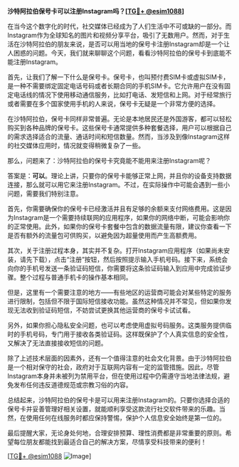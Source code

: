 **沙特阿拉伯保号卡可以注册Instagram吗？[[TG💪+ @esim1088](https://t.me/s/esim1088)]**

在当今这个数字化的时代，社交媒体已经成为了人们生活中不可或缺的一部分。而Instagram作为全球知名的图片和视频分享平台，吸引了无数用户。然而，对于生活在沙特阿拉伯的朋友来说，是否可以用当地的保号卡注册Instagram却是一个让人困惑的问题。今天，我们就来聊聊这个问题，看看沙特阿拉伯的保号卡到底能不能注册Instagram。

首先，让我们了解一下什么是保号卡。保号卡，也叫预付费SIM卡或虚拟SIM卡，是一种不需要绑定固定电话号码或者长期合同的手机SIM卡。它允许用户在没有固定电话线的情况下使用移动通信服务，比如打电话、发短信和上网。对于经常旅行或者需要在多个国家使用手机的人来说，保号卡无疑是一个非常方便的选择。

在沙特阿拉伯，保号卡同样非常普遍。无论是本地居民还是外国游客，都可以轻松购买到各种品牌的保号卡。这些保号卡通常提供多种套餐选择，用户可以根据自己的需求选择适合的流量、通话时间和短信数量。然而，当涉及到像Instagram这样的社交媒体应用时，情况就变得稍微复杂了一些。

那么，问题来了：沙特阿拉伯的保号卡究竟能不能用来注册Instagram呢？

答案是：**可以**。理论上讲，只要你的保号卡能够正常上网，并且你的设备支持数据连接，那么就可以用它来注册Instagram。不过，在实际操作中可能会遇到一些小问题，需要我们特别注意。

首先，你需要确保你的保号卡已经激活并且有足够的余额来支付网络费用。这是因为Instagram是一个需要持续联网的应用程序，如果你的网络中断，可能会影响你的正常使用。此外，如果你的保号卡套餐中包含的数据流量有限，建议你查看一下是否有额外的流量包可供购买，以避免因为超量使用而产生高额费用。

其次，关于注册过程本身，其实并不复杂。打开Instagram应用程序（如果尚未安装，请先下载），点击“注册”按钮，然后按照提示输入手机号码。接下来，系统会向你的手机号发送一条验证码短信，你需要将这条验证码输入到应用中完成验证步骤。整个过程与普通手机卡的操作基本相同。

但是，这里有一个需要注意的地方——有些地区的运营商可能会对某些特定的服务进行限制，包括但不限于国际短信接收功能。虽然这种情况并不常见，但如果你发现无法收到验证码短信，不妨尝试更换其他运营商的保号卡试试看。

另外，如果你担心隐私安全问题，也可以考虑使用虚拟号码服务。这类服务提供临时的手机号码，专门用于接收各类验证码。这样既保护了个人真实信息的安全性，又解决了无法直接接收短信的问题。

除了上述技术层面的因素外，还有一个值得注意的社会文化背景。由于沙特阿拉伯是一个相对保守的社会，政府对于互联网内容有一定的监管措施。因此，尽管Instagram本身并未被列为禁用平台，但在使用过程中仍需遵守当地法律法规，避免发布任何违反道德规范或宗教习俗的内容。

总结起来，沙特阿拉伯的保号卡是可以用来注册Instagram的。只要你选择合适的保号卡并妥善管理好相关设置，就能顺利享受这款流行社交软件带来的乐趣。当然，在使用任何在线服务时都应保持警惕，保护个人信息安全始终是第一位的。

最后提醒大家，无论身处何地，合理安排预算、理性消费都是非常重要的原则。希望每位朋友都能找到最适合自己的解决方案，尽情享受科技带来的便利！

[[TG💪+ @esim1088](https://t.me/s/esim1088) ![Image](https://i.postimg.cc/4NQfJmqS/Snipaste-2025-05-13-00-14-12.png)]